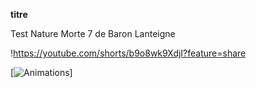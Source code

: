 **titre**

Test Nature Morte 7 de Baron Lanteigne

!https://youtube.com/shorts/b9o8wk9XdjI?feature=share

[![Animations](https://youtube.com/shorts/b9o8wk9XdjI?feature=share)]
